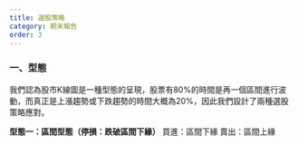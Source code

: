 ```yaml
---
title: 選股策略
category: 期末報告
order: 3
---
```


### 一、型態
我們認為股市K線圖是一種型態的呈現，股票有80%的時間是再一個區間進行波動，而真正是上漲趨勢或下跌趨勢的時間大概為20%，因此我們設計了兩種選股策略應對。</n>

**型態一：區間型態（停損：跌破區間下緣）** </n>
買進：區間下緣</n>
賣出：區間上緣</n>
